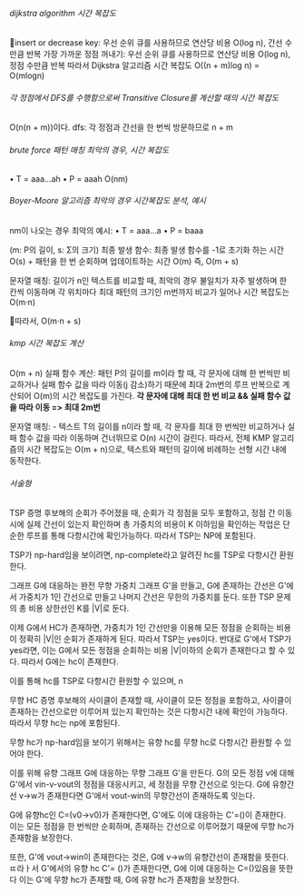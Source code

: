 ###### dijkstra algorithm 시간 복잡도
insert or decrease key: 우선 순위 큐를 사용하므로 연산당 비용 O(log n), 간선 수만큼 반복
가장 가까운 정점 꺼내기: 우선 순위 큐를 사용하므로 연산당 비용 O(log n), 정점 수만큼 반복
	따라서 Dijkstra 알고리즘 시간 복잡도 O((n + m)log n) = O(mlogn)
###### 각 정점에서 DFS를 수행함으로써 Transitive Closure를 계산할 때의 시간 복잡도
O(n(n + m))이다.
dfs: 각 정점과 간선을 한 번씩 방문하므로 n + m
###### brute force 패턴 매칭 최악의 경우, 시간 복잡도
•	T = aaa…ah
•	P = aaah
 O(nm)
###### Boyer-Moore 알고리즘 최악의 경우 시간복잡도 분석, 예시
nm이 나오는 경우 최악의 예시:
•	T = aaa…a
•	P = baaa

(m: P의 길이, s: Σ의 크기)
최종 발생 함수: 최종 발생 함수를 -1로 초기화 하는 시간 O(s) + 패턴을 한 번 순회하며 업데이트하는 시간 O(m) 즉, O(m + s)

문자열 매칭: 길이가 n인 텍스트를 비교할 때, 최악의 경우 불일치가 자주 발생하며 한 칸씩 이동하며 각 위치마다 최대 패턴의 크기인 m번까지 비교가 일어나 시간 복잡도는 O(m·n)

따라서, O(m·n + s)
###### kmp 시간 복잡도 계산
O(m + n)
실패 함수 계산: 패턴 P의 길이를 m이라 할 때, 각 문자에 대해 한 번씩만 비교하거나 실패 함수 값을 따라 이동(j 감소)하기 때문에 최대 2m번의 루프 반복으로 계산되어 O(m)의 시간 복잡도를 가진다.
**각 문자에 대해 최대 한 번 비교 && 실패 함수 값을 따라 이동 => 최대 2m번**

문자열 매칭: - 텍스트 T의 길이를 n이라 할 때, 각 문자를 최대 한 번씩만 비교하거나 실패 함수 값을 따라 이동하며 건너뛰므로 O(n) 시간이 걸린다.
따라서, 전체 KMP 알고리즘의 시간 복잡도는 O(m + n)으로, 텍스트와 패턴의 길이에 비례하는 선형 시간 내에 동작한다.


###### 서술형
TSP 증명
후보해의 순회가 주어졌을 때, 순회가 각 정점을 모두 포함하고, 정점 간 이동시에 실제 간선이 있는지 확인하며 총 가중치의 비용이 K 이하임을 확인하는 작업은 단순한 루프를 통해 다항시간에 확인가능하다.
따라서 TSP는 NP에 포함된다.

TSP가 np-hard임을 보이려면, np-complete라고 알려진 hc를 TSP로 다항시간 환원한다.

그래프 G에 대응하는 완전 무향 가중치 그래프 G'을 만들고, G에 존재하는 간선은 G'에서 가중치가 1인 간선으로 만들고 나머지 간선은 무한의 가중치를 둔다.
또한 TSP 문제의 총 비용 상한선인 K를  |V|로 둔다.

이제 G에서 HC가 존재하면, 가중치가 1인 간선만을 이용해 모든 정점을 순회하는 비용이 정확히 |V|인 순회가 존재하게 된다. 따라서 TSP는 yes이다.
반대로 G'에서 TSP가 yes라면, 이는 G에서 모든 정점을 순회하는 비용 |V|이하의 순회가 존재한다고 할 수 있다. 따라서 G에는 hc이 존재한다.

이를 통해 hc를 TSP로 다항시간 환원할 수 있으며, n


무향 HC 증명
후보해의 사이클이 존재할 때, 사이클이 모든 정점을 포함하고, 사이클이 존재하는 간선으로만 이루어져 있는지 확인하는 것은 다항시간 내에 확인이 가능하다. 따라서 무향 hc는 np에 포함된다.

무향 hc가 np-hard임을 보이기 위해서는 유향 hc를 무향 hc로 다항시간 환원할 수 있어야 한다.

이를 위해 유향 그래프 G에 대응하는 무향 그래프 G'을 만든다.
G의 모든 정점 v에 대해 G'에서 vin-v-vout의 정점을 대응시키고, 세 정점을 무향 간선으로 잇는다.
G에 유향간선 v->w가 존재한다면 G'에서 vout-win의 무향간선이 존재하도록 잇는다.

G에 유향hc인 C=(v0->v0)가 존재한다면, G'에도 이에 대응하는 C'=()이 존재한다.
이는 모든 정점을 한 번씩만 순회하며, 존재하는 간선으로 이루어졌기 때문에 무향 hc가 존재함을 보장한다.

또한, G'에 vout->win이 존재한다는 것은, G에 v->w의 유향간선이 존재함을 뜻한다.
ㄸ라ㅏ서 G'에서의 유향 hc C'= ()가 존재한다면, G에 이에 대응하는 C=()있음을 뜻한다
이는 G'에 무향 hc가 존재할 때, G에 유향 hc가 존재함을 보장한다.




